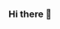 ### Hi there 👋

<!--
**ClausMichelsen/ClausMichelsen** is a ✨ _special_ ✨ repository because its `README.md` (this file) appears on your GitHub profile.

Here are some ideas to get you started:

- 🔭 I’m currently working on ...
- 🌱 I’m currently learning ...
- 👯 I’m looking to collaborate on ...
- 🤔 I’m looking for help with ...
- 💬 Ask me about ...
- 📫 How to reach me: https://www.linkedin.com/in/claus-michelsen-97756643/
- 😄 Pronouns: ...
- ⚡ Fun fact: ...
-->
